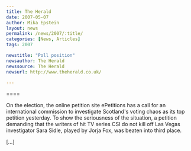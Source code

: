 ```yaml
---
title: The Herald 
date: 2007-05-07
author: Mika Epstein
layout: news
permalink: /news/2007/:title/
categories: [News, Articles]
tags: 2007

newstitle: "Poll position"
newsauthor: The Herald
newssource: The Herald
newsurl: http://www.theherald.co.uk/

---
```

====

On the election, the online petition site ePetitions has a call for an international commission to investigate Scotland's voting chaos as its top petition yesterday. To show the seriousness of the situation, a petition demanding that the writers of hit TV series CSI do not kill off Las Vegas investigator Sara Sidle, played by Jorja Fox, was beaten into third place.

[...]